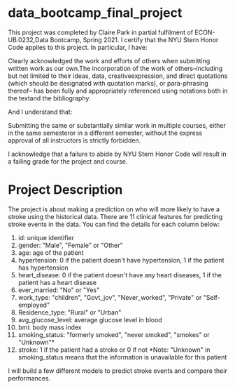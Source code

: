 # data_bootcamp_final_project

This  project  was  completed  by Claire Park in  partial  fulfilment  of  ECON-UB.0232,Data Bootcamp,  Spring 2021.  I certify that the NYU Stern Honor Code applies to this project. In particular, I have:

Clearly  acknowledged  the  work  and  efforts  of  others  when  submitting  written  work  as  our  own.The  incorporation  of  the  work  of  others–including  but  not  limited  to  their  ideas,  data,  creativeexpression,  and  direct  quotations  (which  should  be  designated  with  quotation  marks),  or  para-phrasing  thereof–  has  been  fully  and  appropriately  referenced  using  notations  both  in  the  textand the bibliography.

And I understand that:

Submitting the same or substantially similar work in multiple courses, either in the same semesteror in a different semester, without the express approval of all instructors is strictly forbidden.

I acknowledge that a failure to abide by NYU Stern Honor Code will result in a failing grade for the project and course.

# Project Description

The project is about making a prediction on who will more likely to have a stroke using the historical data. There are 11 clinical features for predicting stroke events in the data. You can find the details for each column below:

1) id: unique identifier
2) gender: "Male", "Female" or "Other"
3) age: age of the patient
4) hypertension: 0 if the patient doesn't have hypertension, 1 if the patient has hypertension
5) heart_disease: 0 if the patient doesn't have any heart diseases, 1 if the patient has a heart disease
6) ever_married: "No" or "Yes"
7) work_type: "children", "Govt_jov", "Never_worked", "Private" or "Self-employed"
8) Residence_type: "Rural" or "Urban"
9) avg_glucose_level: average glucose level in blood
10) bmi: body mass index
11) smoking_status: "formerly smoked", "never smoked", "smokes" or "Unknown"*
12) stroke: 1 if the patient had a stroke or 0 if not
*Note: "Unknown" in smoking_status means that the information is unavailable for this patient

I will build a few different models to predict stroke events and compare their performances.

